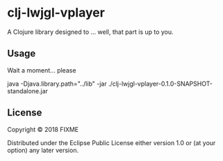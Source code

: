 # clj-lwjgl-vplayer

A Clojure library designed to ... well, that part is up to you.

## Usage
  
Wait a moment... please
   
 java -Djava.library.path="../lib" -jar ./clj-lwjgl-vplayer-0.1.0-SNAPSHOT-standalone.jar

## License

Copyright © 2018 FIXME

Distributed under the Eclipse Public License either version 1.0 or (at
your option) any later version.
